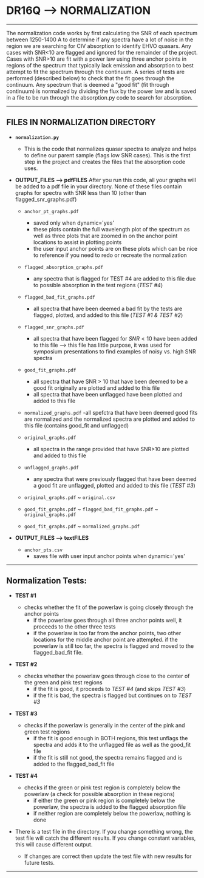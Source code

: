 # DR16Q --> NORMALIZATION

------------------------------------------------------------------------------------------------------------------------------------------------------------------------------------------------------

The normalization code works by first calculating the SNR of each spectrum between 1250-1400 A to determine if any spectra have a lot of noise in the region we are searching for CIV absorption to identify EHVO quasars. Any cases with SNR<10 are flagged and ignored for the remainder of the project. Cases with SNR>10 are fit with a power law using three anchor points in regions of the spectrum that typically lack emission and absorption to best attempt to fit the spectrum through the continuum. A series of tests are performed (described below) to check that the fit goes through the continuum. Any spectrum that is deemed a "good fit" (fit through continuum) is normalized by dividing the flux by the power law and is saved in a file to be run through the absorption.py code to search for absorption. 

------------------------------------------------------------------------------------------------------------------------------------------------------------------------------------------------------
## FILES IN NORMALIZATION DIRECTORY
- **`normalization.py`**
    - This is the code that normalizes quasar spectra to analyze and helps to define our parent sample (flags low SNR cases). This is the first step in the project and creates the files that the absorption code uses. 

- **OUTPUT_FILES --> pdfFILES**
    After you run this code, all your graphs will be added to a pdf file in your directory. None of these files contain graphs for spectra with SNR less than 10 (other than flagged_snr_graphs.pdf)

    - `anchor_pt_graphs.pdf`
        - saved only when dynamic='yes'
        - these plots contain the full wavelength plot of the spectrum as well as three plots that are zoomed in on the anchor point locations to assist in plotting points
        - the user input anchor points are on these plots which can be nice to reference if you need to redo or recreate the normalization

    - `flagged_absorption_graphs.pdf`
        - any spectra that is flagged for TEST #4 are added to this file due to possible absorption in the test regions (*TEST #4*)

    - `flagged_bad_fit_graphs.pdf`
        - all spectra that have been deemed a bad fit by the tests are flagged, plotted, and added to this file (*TEST #1 & TEST #2*)

    - `flagged_snr_graphs.pdf`
        - all spectra that have been flagged for $SNR < 10$ have been added to this file --> this file has little purpose, it was used for symposium presentations to find examples of noisy vs. high SNR spectra

    - `good_fit_graphs.pdf`
        - all spectra that have SNR > 10 that have been deemed to be a good fit originally are plotted and added to this file
        - all spectra that have been unflagged have been plotted and added to this file

    - `normalized_graphs.pdf`
        -all spefctra that have been deemed good fits are normalized and the normalized spectra are plotted and added to this file (contains good_fit and unflagged)

    - `original_graphs.pdf`
        - all spectra in the range provided that have SNR>10 are plotted and added to this file

    - `unflagged_graphs.pdf`
        - any spectra that were previously flagged that have been deemed a good fit are unflagged, plotted and added to this file (*TEST #3*)
    
    - `original_graphs.pdf` ~ `original.csv`  
    - `good_fit_graphs.pdf` ~ `flagged_bad_fit_graphs.pdf` ~ `original_graphs.pdf`  
    - `good_fit_graphs.pdf` ~ `normalized_graphs.pdf`

- **OUTPUT_FILES --> textFILES**
    - `anchor_pts.csv`
        - saves file with user input anchor points when dynamic='yes'

------------------------------------------------------------------------------------------------------------------------------------------------------------------------------------------------------
## Normalization Tests:

- **TEST #1**
    - checks whether the fit of the powerlaw is going closely through the anchor points
        - if the powerlaw goes through all three anchor points well, it proceeds to the other three tests
        - if the powerlaw is too far from the anchor points, two other locations for the middle anchor point are attempted. if the powerlaw is still too far, the spectra is flagged and moved to the flagged_bad_fit file. 

- **TEST #2**
    - checks whether the powerlaw goes through close to the center of the green and pink test regions
        - if the fit is good, it proceeds to *TEST #4* (and skips *TEST #3*)
        - if the fit is bad, the spectra is flagged but continues on to *TEST #3*
    
- **TEST #3**
    - checks if the powerlaw is generally in the center of the pink and green test regions
        - if the fit is good enough in BOTH regions, this test unflags the spectra and adds it to the unflagged file as well as the good_fit file
        - if the fit is still not good, the spectra remains flagged and is added to the flagged_bad_fit file
    
- **TEST #4**
    - checks if the green or pink test region is completely below the powerlaw (a check for possible absorption in these regions)
        - if either the green or pink region is completely below the powerlaw, the spectra is added to the flagged absorption file
        - if neither region are completely below the powerlaw, nothing is done

- There is a test file in the directory. If you change something wrong, the test file will catch the different results. If you change constant variables, this will cause different output. 
    - If changes are correct then update the test file with new results for future tests.


------------------------------------------------------------------------------------------------------------------------------------------------------------------------------------------------------